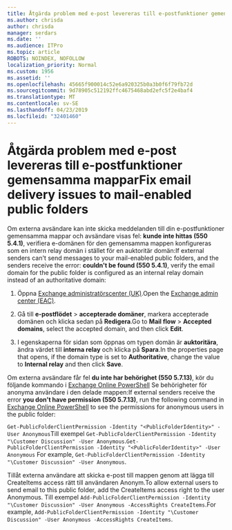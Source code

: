 ```yaml
---
title: Åtgärda problem med e-post levereras till e-postfunktioner gemensamma mappar
ms.author: chrisda
author: chrisda
manager: serdars
ms.date: ''
ms.audience: ITPro
ms.topic: article
ROBOTS: NOINDEX, NOFOLLOW
localization_priority: Normal
ms.custom: 1956
ms.assetid: ''
ms.openlocfilehash: 45665f900014c52e6a920325b0a3b0f6f79fb72d
ms.sourcegitcommit: 9d78905c512192ffc4675468abd2efc5f2e4baf4
ms.translationtype: MT
ms.contentlocale: sv-SE
ms.lasthandoff: 04/23/2019
ms.locfileid: "32401460"
---
```

# <a name="fix-email-delivery-issues-to-mail-enabled-public-folders"></a><span data-ttu-id="413f7-102">Åtgärda problem med e-post levereras till e-postfunktioner gemensamma mappar</span><span class="sxs-lookup"><span data-stu-id="413f7-102">Fix email delivery issues to mail-enabled public folders</span></span>

<span data-ttu-id="413f7-103">Om externa avsändare kan inte skicka meddelanden till din e-postfunktioner gemensamma mappar och avsändare visas fel: **kunde inte hittas (550 5.4.1)**, verifiera e-domänen för den gemensamma mappen konfigureras som en intern relay domän i stället för en auktoritär domän:</span><span class="sxs-lookup"><span data-stu-id="413f7-103">If external senders can't send messages to your mail-enabled public folders, and the senders receive the error: **couldn't be found (550 5.4.1)**, verify the email domain for the public folder is configured as an internal relay domain instead of an authoritative domain:</span></span>

1. <span data-ttu-id="413f7-104">Öppna [Exchange administratörscenter (UK)](https://docs.microsoft.com/Exchange/exchange-admin-center).</span><span class="sxs-lookup"><span data-stu-id="413f7-104">Open the [Exchange admin center (EAC)](https://docs.microsoft.com/Exchange/exchange-admin-center).</span></span>

2. <span data-ttu-id="413f7-105">Gå till **e-postflödet** \> **accepterade domäner**, markera accepterade domänen och klicka sedan på **Redigera**.</span><span class="sxs-lookup"><span data-stu-id="413f7-105">Go to **Mail flow** \> **Accepted domains**, select the accepted domain, and then click **Edit**.</span></span>

3. <span data-ttu-id="413f7-106">I egenskaperna för sidan som öppnas om typen domän är **auktoritära**, ändra värdet till **interna relay** och klicka på **Spara**.</span><span class="sxs-lookup"><span data-stu-id="413f7-106">In the properties page that opens, if the domain type is set to **Authoritative**, change the value to **Internal relay** and then click **Save**.</span></span>

<span data-ttu-id="413f7-107">Om externa avsändare får fel **du inte har behörighet (550 5.7.13)**, kör du följande kommando i [Exchange Online PowerShell](https://docs.microsoft.com/powershell/exchange/exchange-online/connect-to-exchange-online-powershell/connect-to-exchange-online-powershell) Se behörigheter för anonyma användare i den delade mappen:</span><span class="sxs-lookup"><span data-stu-id="413f7-107">If external senders receive the error **you don't have permission (550 5.7.13)**, run the following command in [Exchange Online PowerShell](https://docs.microsoft.com/powershell/exchange/exchange-online/connect-to-exchange-online-powershell/connect-to-exchange-online-powershell) to see the permissions for anonymous users in the public folder:</span></span>

<span data-ttu-id="413f7-108">`Get-PublicFolderClientPermission -Identity "<PublicFolderIdentity>" -User Anonymous`Till exempel `Get-PublicFolderClientPermission -Identity "\Customer Discussion" -User Anonymous`.</span><span class="sxs-lookup"><span data-stu-id="413f7-108">`Get-PublicFolderClientPermission -Identity "<PublicFolderIdentity>" -User Anonymous` For example, `Get-PublicFolderClientPermission -Identity "\Customer Discussion" -User Anonymous`.</span></span>

<span data-ttu-id="413f7-109">Tillåt externa användare att skicka e-post till mappen genom att lägga till CreateItems access rätt till användaren Anonym.</span><span class="sxs-lookup"><span data-stu-id="413f7-109">To allow external users to send email to this public folder, add the CreateItems access right to the user Anonymous.</span></span> <span data-ttu-id="413f7-110">Till exempel `Add-PublicFolderClientPermission -Identity "\Customer Discussion" -User Anonymous -AccessRights CreateItems`.</span><span class="sxs-lookup"><span data-stu-id="413f7-110">For example, `Add-PublicFolderClientPermission -Identity "\Customer Discussion" -User Anonymous -AccessRights CreateItems`.</span></span>
